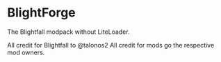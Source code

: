 # BlightForge
The Blightfall modpack without LiteLoader.

All credit for Blightfall to @talonos2
All credit for mods go the respective mod owners.
